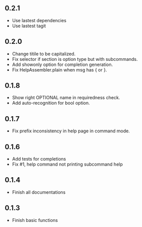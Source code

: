 ## 0.2.1
- Use lastest dependencies
- Use lastest tagit

## 0.2.0
- Change titile to be capitalized.
- Fix selector if section is option type but with subcommands.
- Add showonly option for completion generation.
- Fix HelpAssembler.plain when msg has { or }.

## 0.1.8
- Show right OPTIONAL name in requiredness check.
- Add auto-recognition for bool option.

## 0.1.7
- Fix prefix inconsistency in help page in command mode.

## 0.1.6
- Add tests for completions
- Fix #1, help command not printing subcommand help

## 0.1.4
- Finish all documentations

## 0.1.3
- Finish basic functions
